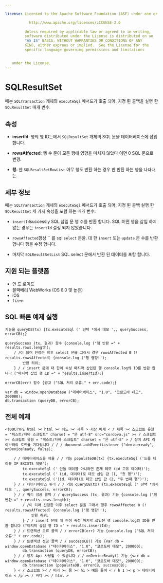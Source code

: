 ```yaml
---

license: Licensed to the Apache Software Foundation (ASF) under one or more contributor license agreements. See the NOTICE file distributed with this work for additional information regarding copyright ownership. The ASF licenses this file to you under the Apache License, Version 2.0 (the "License"); you may not use this file except in compliance with the License. You may obtain a copy of the License at

           http://www.apache.org/licenses/LICENSE-2.0
    
         Unless required by applicable law or agreed to in writing,
         software distributed under the License is distributed on an
         "AS IS" BASIS, WITHOUT WARRANTIES OR CONDITIONS OF ANY
         KIND, either express or implied.  See the License for the
         specific language governing permissions and limitations
    

   under the License.
---
```


# SQLResultSet

때는 `SQLTransaction` 개체의 `executeSql` 메서드가 호출 되어, 지정 된 콜백을 실행 한 `SQLResultSet` 매개 변수.

## 속성

*   **insertId**: 행의 행 ID는에서 `SQLResultSet` 개체의 SQL 문을 데이터베이스에 삽입 합니다.

*   **rowsAffected**: 행 수 문이 모든 행에 영향을 미치지 않았다 이면 0 SQL 문으로 변경.

*   **행**: 한 `SQLResultSetRowList` 아무 행도 반환 하는 경우 빈 반환 하는 행을 나타내는.

## 세부 정보

때는 `SQLTransaction` 개체의 `executeSql` 메서드가 호출 되어, 지정 된 콜백 실행 한 `SQLResultSet` 세 가지 속성을 포함 하는 매개 변수:

*   `insertId`successly SQL 삽입 문 행 수를 반환 합니다. SQL 어떤 행을 삽입 하지 않는 경우는 `insertId` 설정 되지 않았습니다.

*   `rowsAffected`항상 `` 를 sql `select` 문을. 대 한 `insert` 또는 `update` 문 수를 반환 합니다 행을 수정 합니다.

*   마지막 `SQLResultSetList` SQL select 문에서 반환 된 데이터를 포함 합니다.

## 지원 되는 플랫폼

*   안 드 로이드
*   블랙베리 WebWorks (OS 6.0 및 높은)
*   iOS
*   Tizen

## SQL 빠른 예제 실행

    기능을 queryDB(tx) {tx.executeSql (' 선택 *에서 데모 ',, querySuccess, errorCB);}
    
    querySuccess (tx, 결과) 함수 {console.log ("행 반환 =" + results.rows.length);
        / /이 되며 진정한 이후 select 문을 그래서 경우 rowsAffected 0 (! results.rowsAffected) {console.log ('행 영향!');
            반환 허위;
        } / / insert 문에 대 한이 속성 마지막 삽입된 행 console.log의 ID를 반환 합니다 ("마지막 삽입 행 ID =" + results.insertId);}
    
    errorCB(err) 함수 {경고 ("SQL 처리 오류:" + err.code);}
    
    var db = window.openDatabase ("데이터베이스", "1.0", "코르도바 데모", 200000);
    db.transaction (queryDB, errorCB);
    

## 전체 예제

    <!DOCTYPE html >< html >< 헤드 >< 제목 > 저장 예제 < / 제목 >< 스크립트 유형 = "텍스트/자바 스크립트" charset = "은 utf-8" src="cordova.js" >< / 스크립트 >< 스크립트 유형 = "텍스트/자바 스크립트" charset = "은 utf-8" > / 장치 API 라이브러리 로드를 기다립니다 / / / document.addEventListener ("deviceready", onDeviceReady, false);
    
        / / 데이터베이스를 채울 / / 기능 populateDB(tx) {tx.executeSql ('드롭 테이블 IF EXISTS 데모');
            tx.executeSql (' 만들 테이블 아니라면 존재 데모 (id 고유 데이터)');
            tx.executeSql (' (id, 데이터)로 데모 삽입 값 (1, "첫 행")');
            tx.executeSql ('(id, 데이터)로 데모 삽입 값 (2, "두 번째 행")');
        } / / 데이터베이스 쿼리 / / 기능 queryDB(tx) {tx.executeSql (' 선택 *에서 데모 ',, querySuccess, errorCB);
        } / / 쿼리 성공 콜백 / / querySuccess (tx, 결과) 기능 {console.log ("행 반환 =" + results.rows.length);
            / /이 되며 진정한 이후 select 문을 그래서 경우 rowsAffected 0 (! results.rowsAffected) {console.log ('행 영향!');
                반환 허위;
            } / / insert 문에 대 한이 속성 마지막 삽입된 행 console.log의 ID를 반환 합니다 ("마지막 삽입 행 ID =" + results.insertId);
        } / / 트랜잭션 오류 콜백 / / errorCB(err) 기능 {console.log ("SQL 처리 오류:" + err.code);
        } / / 트랜잭션 성공 콜백 / / successCB() 기능 {var db = window.openDatabase ("데이터베이스", "1.0", "코르도바 데모", 200000);
            db.transaction (queryDB, errorCB);
        } / / 장치 Api 사용할 수 있습니다 / / onDeviceReady() 기능 {var db = window.openDatabase ("데이터베이스", "1.0", "코르도바 데모", 200000);
            db.transaction (populateDB, errorCB, successCB);
        } < / 스크립트 >< / 머리 >< 몸 >< h1 > 예를 들어 < / h 1 >< p > 데이터베이스 < /p >< / 바디 >< / html >